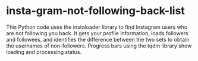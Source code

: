 # insta-gram-not-following-back-list
This Python code uses the instaloader library to find Instagram users who are not following you back. It gets your profile information, loads followers and followees, and identifies the difference between the two sets to obtain the usernames of non-followers. Progress bars using the tqdm library show loading and processing status.
